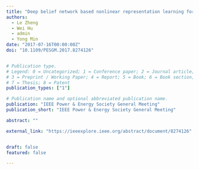 ```yaml
---
title: "Deep belief network based nonlinear representation learning for transient stability assessment"
authors:
  - Le Zheng
  - Wei Hu
  - admin
  - Yong Min
date: "2017-07-16T00:00:00Z"
doi: "10.1109/PESGM.2017.8274126"


# Publication type.
# Legend: 0 = Uncategorized; 1 = Conference paper; 2 = Journal article;
# 3 = Preprint / Working Paper; 4 = Report; 5 = Book; 6 = Book section;
# 7 = Thesis; 8 = Patent
publication_types: ["1"]

# Publication name and optional abbreviated publication name.
publication: "IEEE Power & Energy Society General Meeting"
publication_short: "IEEE Power & Energy Society General Meeting"

abstract: ""

external_link: "https://ieeexplore.ieee.org/abstract/document/8274126"


draft: false
featured: false

---
```



